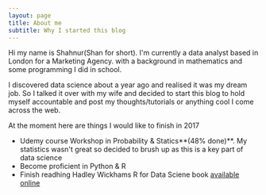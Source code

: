 ```yaml
---
layout: page
title: About me
subtitle: Why I started this blog
---
```


Hi my name is Shahnur(Shan for short). I'm currently a  data analyst based in London for a Marketing Agency. with a background in mathematics and some programming I did in school. 

I discovered data science about a year ago and realised it was my dream job. So I talked it over with my wife and decided to start this blog to hold myself accountable and post my thoughts/tutorials or anything cool I come across the web.

At the moment here are things I would like to finish in 2017
- Udemy course Workshop in Probability & Statics**(48% done)**. My statistics wasn't great so decided to brush up as this is a key part of data science
- Become proficient in Python & R
- Finish readhing Hadley Wickhams R for Data Sciene book [available online](http://r4ds.had.co.nz/index.html)


